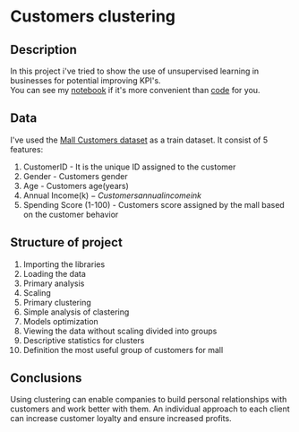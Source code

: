 # Customers clustering
## Description
In this project i've tried to show the use of unsupervised learning in businesses for potential improving KPI's.\
You can see my [notebook](https://github.com/Egor-Cherevan/Customers_clustering/blob/main/Notebook/Customers_segmentation%20.ipynb) if it's more convenient than [code](https://github.com/Egor-Cherevan/Customers_clustering/blob/main/code.py) for you.
## Data
I've used the [Mall Customers dataset](https://github.com/Egor-Cherevan/Customers_clustering/blob/main/mall_customers.csv) as a train dataset. It consist of 5 features:
1.  CustomerID - It is the unique ID assigned to the customer
2.  Gender - Customers gender
3.  Age - Customers age(years)
4.  Annual Income(k$) - Customers annual income in k$
5.  Spending Score (1-100) - Customers score assigned by the mall based on the customer behavior
## Structure of project
1.  Importing the libraries
2.  Loading the data
3.  Primary analysis
4.  Scaling
5.  Primary clustering
6.  Simple analysis of clastering
7.  Models optimization
8.  Viewing the data without scaling divided into groups
9.  Descriptive statistics for clusters
10.  Definition the most useful group of customers for mall
## Conclusions
Using clustering can enable companies to build personal relationships with customers and work better with them. An individual approach to each client can increase customer loyalty and ensure increased profits.
